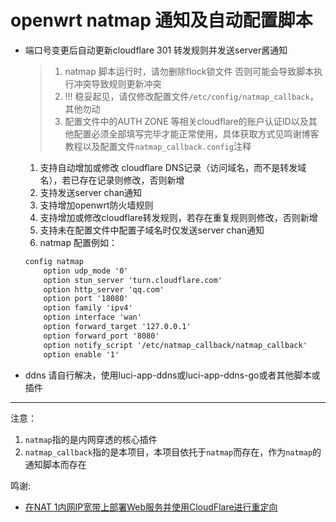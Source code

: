 # openwrt natmap 通知及自动配置脚本
* 端口号变更后自动更新cloudflare 301 转发规则并发送server酱通知

    > 1. natmap 脚本运行时，请勿删除flock锁文件
    > 否则可能会导致脚本执行冲突导致规则更新冲突
    > 2. !!! 稳妥起见，请仅修改配置文件`/etc/config/natmap_callback`，其他勿动
    > 3. 配置文件中的AUTH ZONE 等相关cloudflare的账户认证ID以及其他配置必须全部填写完毕才能正常使用，具体获取方式见鸣谢博客教程以及配置文件`natmap_callback.config`注释

    1. 支持自动增加或修改 cloudflare DNS记录（访问域名，而不是转发域名），若已存在记录则修改，否则新增
    2. 支持发送server chan通知
    3. 支持增加openwrt防火墙规则
    4. 支持增加或修改cloudflare转发规则，若存在重复规则则修改，否则新增
    5. 支持未在配置文件中配置子域名时仅发送server chan通知
    6. natmap 配置例如：
    ``` txt
    config natmap
        option udp_mode '0'
        option stun_server 'turn.cloudflare.com'
        option http_server 'qq.com'
        option port '18080'
        option family 'ipv4'
        option interface 'wan'
        option forward_target '127.0.0.1'
        option forward_port '8080'
        option notify_script '/etc/natmap_callback/natmap_callback'
        option enable '1'

    ```

* ddns 请自行解决，使用luci-app-ddns或luci-app-ddns-go或者其他脚本或插件

---

注意：
1. `natmap`指的是内网穿透的核心插件
2. `natmap_callback`指的是本项目，本项目依托于`natmap`而存在，作为`natmap`的通知脚本而存在

鸣谢:
* [在NAT 1内网IP宽带上部署Web服务并使用CloudFlare进行重定向](https://blog.dibin.eu.org/posts/%E5%9C%A8NAT-1%E5%86%85%E7%BD%91IP%E5%AE%BD%E5%B8%A6%E4%B8%8A%E9%83%A8%E7%BD%B2Web%E6%9C%8D%E5%8A%A1%E5%B9%B6%E4%BD%BF%E7%94%A8Cloudflare%E8%BF%9B%E8%A1%8C%E9%87%8D%E5%AE%9A%E5%90%91/)
